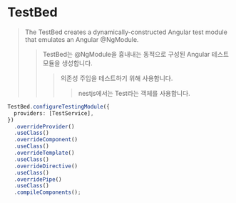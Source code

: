 # TestBed

> The TestBed creates a dynamically-constructed Angular test module that emulates an Angular @NgModule.
>
> > TestBed는 @NgModule을 흉내내는 동적으로 구성된 Angular 테스트 모듈을 생성합니다.
> >
> > > 의존성 주입을 테스트하기 위해 사용합니다.
> > >
> > > > nestjs에서는 Test라는 객체를 사용합니다.

```ts
TestBed.configureTestingModule({
  providers: [TestService],
})
  .overrideProvider()
  .useClass()
  .overrideComponent()
  .useClass()
  .overrideTemplate()
  .useClass()
  .overrideDirective()
  .useClass()
  .overridePipe()
  .useClass()
  .compileComponents();
```
